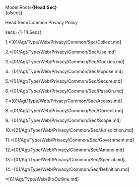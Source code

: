 Model.Root=<b>{Head.Sec}</b><br>{olsecs}

Head.Sec=Common Privacy Policy

secs={1-14.Secs}

1.=[01/Agt/Type/Web/Privacy/Common/Sec/Collect.md]

2.=[01/Agt/Type/Web/Privacy/Common/Sec/Use.md]

3.=[01/Agt/Type/Web/Privacy/Common/Sec/Cookies.md]

4.=[01/Agt/Type/Web/Privacy/Common/Sec/Expose.md]

5.=[01/Agt/Type/Web/Privacy/Common/Sec/Secure.md]

6.=[01/Agt/Type/Web/Privacy/Common/Sec/PassOn.md]

7.=[01/Agt/Type/Web/Privacy/Common/Sec/Access.md]

8.=[01/Agt/Type/Web/Privacy/Common/Sec/Correct.md]

9.=[01/Agt/Type/Web/Privacy/Common/Sec/Scope.md]

10.=[01/Agt/Type/Web/Privacy/Common/Sec/Jurisdiction.md]

11.=[01/Agt/Type/Web/Privacy/Common/Sec/Government.md]

12.=[01/Agt/Type/Web/Privacy/Common/Sec/Amend.md]

13.=[01/Agt/Type/Web/Privacy/Common/Sec/Special.md]

14.=[01/Agt/Type/Web/Privacy/Common/Sec/Definition.md]

=[01/Agt/Type/Web/Bit/Outline.md]
